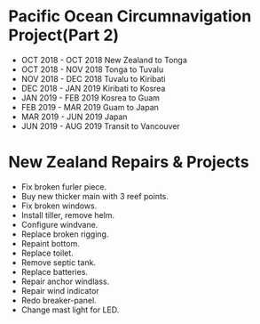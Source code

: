 # Pacific Ocean Circumnavigation Project(Part 2)

- OCT 2018 - OCT 2018    New Zealand to Tonga
- OCT 2018 - NOV 2018    Tonga to Tuvalu
- NOV 2018 - DEC 2018    Tuvalu to Kiribati
- DEC 2018 - JAN 2019    Kiribati to Kosrea
- JAN 2019 - FEB 2019    Kosrea to Guam
- FEB 2019 - MAR 2019    Guam to Japan
- MAR 2019 - JUN 2019    Japan
- JUN 2019 - AUG 2019    Transit to Vancouver

# New Zealand Repairs & Projects

- Fix broken furler piece.
- Buy new thicker main with 3 reef points.
- Fix broken windows.
- Install tiller, remove helm.
- Configure windvane.
- Replace broken rigging.
- Repaint bottom.
- Replace toilet.
- Remove septic tank.
- Replace batteries.
- Repair anchor windlass.
- Repair wind indicator
- Redo breaker-panel.
- Change mast light for LED.